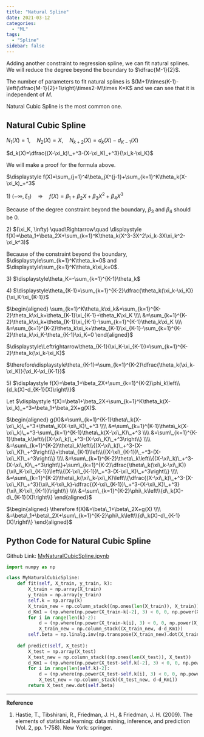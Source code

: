 ```yaml
---
title: "Natural Spline"
date: 2021-03-12
categories:
  - "ML"
tags:
  - "Spline"
sidebar: false
---
```


Adding another constraint to regression spline, we can fit natural splines. We will reduce the degree beyond the boundary to $\dfrac{M-1}{2}$.

The number of parameters to fit natural splines is $(M+1)\times(K-1)-\left(\dfrac{M-1}{2}+1\right)\times2-M\times K=K$ and we can see that it is independent of $M$.

Natural Cubic Spline is the most common one.

## Natural Cubic Spline

$N_1(X)=1, \quad N_2(X)=X, \quad N_{k+2}(X)=d_k(X)-d_{K-1}(X)$

$d_k(X)=\dfrac{(X-\xi_k)\_+^3-(X-\xi_K)_+^3}{\xi_k-\xi_K}$

We will make a proof for the formula above.

$\displaystyle f(X)=\sum_{j=1}^4\beta_jX^{j-1}+\sum_{k=1}^K\theta_k(X-\xi_k)_+^3$

1\) $(-\infty, \xi_1) \quad\Rightarrow\quad f(X)=\beta_1+\beta_2X+\beta_3X^2+\beta_4X^3$

Because of the degree constraint beyond the boundary, $\beta_3$ and $\beta_4$ should be $0$.

2\) $(\xi_K, \infty) \quad\Rightarrow\quad \displaystyle f(X)=\beta_1+\beta_2X+\sum_{k=1}^K\theta_k(X^3-3X^2\xi_k-3X\xi_k^2-\xi_k^3)$

Because of the constraint beyond the boundary, $\displaystyle\sum_{k=1}^K\theta_k=0$ and $\displaystyle\sum_{k=1}^K\theta_k\xi_k=0$.

3\) $\displaystyle\theta_K=-\sum_{k=1}^{K-1}\theta_k$

4\) $\displaystyle\theta_{K-1}=\sum_{k=1}^{K-2}\dfrac{\theta_k(\xi_k-\xi_K)}{\xi_K-\xi_{K-1}}$

$\begin{aligned}
\sum_{k=1}^K\theta_k\xi_k&=\sum_{k=1}^{K-2}\theta_k\xi_k+\theta_{K-1}\xi_{K-1}+\theta_K\xi_K \\\\
&=\sum_{k=1}^{K-2}\theta_k\xi_k+\theta_{K-1}\xi_{K-1}-\sum_{k=1}^{K-1}\theta_k\xi_K \\\\
&=\sum_{k=1}^{K-2}\theta_k\xi_k+\theta_{K-1}\xi_{K-1}-\sum_{k=1}^{K-2}\theta_k\xi_K-\theta_{K-1}\xi_K=0
\end{aligned}$

$\displaystyle\Leftrightarrow\theta_{K-1}(\xi_K-\xi_{K-1})=\sum_{k=1}^{K-2}\theta_k(\xi_k-\xi_K)$

$\therefore\displaystyle\theta_{K-1}=\sum_{k=1}^{K-2}\dfrac{\theta_k(\xi_k-\xi_K)}{\xi_K-\xi_{K-1}}$

5\) $\displaystyle f(X)=\beta_1+\beta_2X+\sum_{k=1}^{K-2}\phi_k\left\\{d_k(X)-d_{K-1}(X)\right\\}$

Let $\displaystyle f(X)=\beta1+\beta_2X+\sum_{k=1}^K\theta_k(X-\xi_k)_+^3=\beta_1+\beta_2X+g(X)$.

$\begin{aligned}
g(X)&=\sum\_{k=1}^{K-1}\theta\_k(X-\xi\_k)\_+^3+\theta\_K(X-\xi\_K)\_+^3 \\\\
&=\sum\_{k=1}^{K-1}\theta\_k(X-\xi\_k)\_+^3-\sum\_{k=1}^{K-1}\theta\_k(X-\xi\_K)\_+^3 \\\\
&=\sum\_{k=1}^{K-1}\theta_k\left\\{(X-\xi\_k)\_+^3-(X-\xi\_K)\_+^3\right\\} \\\\
&=\sum\_{k=1}^{K-2}\theta\_k\left\\{(X-\xi\_k)\_+^3-(X-\xi\_K)\_+^3\right\\}+\theta\_{K-1}\left\\{(X-\xi\_{K-1})\_+^3-(X-\xi\_K)\_+^3\right\\} \\\\
&=\sum\_{k=1}^{K-2}\theta\_k\left\\{(X-\xi\_k)\_+^3-(X-\xi\_K)\_+^3\right\\}+\sum\_{k=1}^{K-2}\dfrac{\theta\_k(\xi\_k-\xi\_K)}{\xi\_K-\xi\_{K-1}}\left\\{(X-\xi\_{K-1})\_+^3-(X-\xi\_K)\_+^3\right\\} \\\\
&=\sum\_{k=1}^{K-2}\theta\_k(\xi\_k-\xi\_K)\left\\{\dfrac{(X-\xi\_k)\_+^3-(X-\xi\_K)\_+^3}{\xi\_K-\xi\_k}-\dfrac{(X-\xi\_{K-1})\_+^3-(X-\xi\_K)\_+^3}{\xi\_K-\xi\_{K-1}}\right\\} \\\\
&=\sum\_{k=1}^{K-2}\phi\_k\left\\{d\_k(X)-d\_{K-1}(X)\right\\}
\end{aligned}$

$\begin{aligned}
\therefore f(X)&=\beta\_1+\beta\_2X+g(X) \\\\
&=\beta\_1+\beta\_2X+\sum\_{k=1}^{K-2}\phi\_k\left\\{d\_k(X)-d\_{K-1}(X)\right\\}
\end{aligned}$

## Python Code for Natural Cubic Spline

Github Link: [MyNaturalCubicSpline.ipynb](https://github.com/statkwon/ML_Study/blob/master/MyNaturalCubicSpline.ipynb)

```py
import numpy as np

class MyNaturalCubicSpline:
    def fit(self, X_train, y_train, k):
        X_train = np.array(X_train)
        y_train = np.array(y_train)
        self.k = np.array(k)
        X_train_new = np.column_stack((np.ones(len(X_train)), X_train))
        d_Km1 = (np.where(np.power(X_train-k[-2], 3) < 0, 0, np.power(X_train-k[-2], 3))-np.where(np.power(X_train-k[-1], 3) < 0, 0, np.power(X_train-k[-1], 3)))/(k[-2]-k[-1])
        for i in range(len(k)-2):
            d = (np.where(np.power(X_train-k[i], 3) < 0, 0, np.power(X_train-k[i], 3))-np.where(np.power(X_train-k[-1], 3) < 0, 0, np.power(X_train-k[-1], 3)))/(k[i]-k[-1])
            X_train_new = np.column_stack((X_train_new, d-d_Km1))
        self.beta = np.linalg.inv(np.transpose(X_train_new).dot(X_train_new)).dot(np.transpose(X_train_new)).dot(y_train)
    
    def predict(self, X_test):
        X_test = np.array(X_test)
        X_test_new = np.column_stack((np.ones(len(X_test)), X_test))
        d_Km1 = (np.where(np.power(X_test-self.k[-2], 3) < 0, 0, np.power(X_test-self.k[-2], 3))-np.where(np.power(X_test-self.k[-1], 3) < 0, 0, np.power(X_test-self.k[-1], 3)))/(self.k[-2]-self.k[-1])
        for i in range(len(self.k)-2):
            d = (np.where(np.power(X_test-self.k[i], 3) < 0, 0, np.power(X_test-self.k[i], 3))-np.where(np.power(X_test-self.k[-1], 3) < 0, 0, np.power(X_test-self.k[-1], 3)))/(self.k[i]-self.k[-1])
            X_test_new = np.column_stack((X_test_new, d-d_Km1))
        return X_test_new.dot(self.beta)
```

---

**Reference**

1. Hastie, T., Tibshirani, R., Friedman, J. H., & Friedman, J. H. (2009). The elements of statistical learning: data mining, inference, and prediction (Vol. 2, pp. 1-758). New York: springer.
